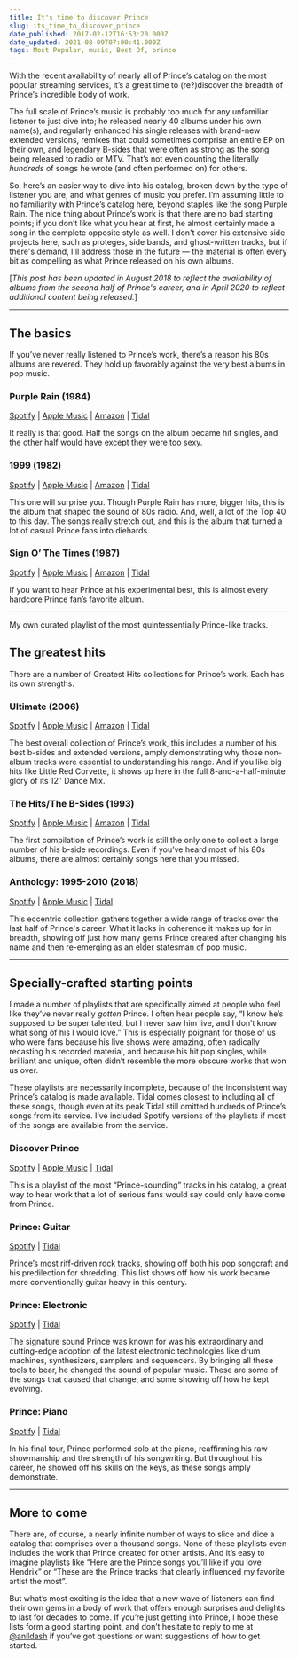```yaml
---
title: It's time to discover Prince
slug: its_time_to_discover_prince
date_published: 2017-02-12T16:53:20.000Z
date_updated: 2021-08-09T07:00:41.000Z
tags: Most Popular, music, Best Of, prince
---
```


With the recent availability of nearly all of Prince’s catalog on the most popular streaming services, it’s a great time to (re?)discover the breadth of Prince’s incredible body of work.

The full scale of Prince’s music is probably too much for any unfamiliar listener to just dive into; he released nearly 40 albums under his own name(s), and regularly enhanced his single releases with brand-new extended versions, remixes that could sometimes comprise an entire EP on their own, and legendary B-sides that were often as strong as the song being released to radio or MTV. That’s not even counting the literally *hundreds* of songs he wrote (and often performed on) for others.

So, here’s an easier way to dive into his catalog, broken down by the type of listener you are, and what genres of music you prefer. I’m assuming little to no familiarity with Prince’s catalog here, beyond staples like the song Purple Rain. The nice thing about Prince’s work is that there are no bad starting points; if you don’t like what you hear at first, he almost certainly made a song in the complete opposite style as well. I don't cover his extensive side projects here, such as proteges, side bands, and ghost-written tracks, but if there's demand, I'll address those in the future — the material is often every bit as compelling as what Prince released on his own albums.

[*This post has been updated in August 2018 to reflect the availability of albums from the second half of Prince's career, and in April 2020 to reflect additional content being released.*]

---

## The basics

If you’ve never really listened to Prince’s work, there’s a reason his 80s albums are revered. They hold up favorably against the very best albums in pop music.

### Purple Rain (1984)

[Spotify](https://open.spotify.com/album/7nXJ5k4XgRj5OLg9m8V3zc) | [Apple Music](https://itun.es/us/IM5Wm) | [Amazon](https://music.amazon.com/albums/B0011Z51QG?ref=dm_sh_6f5c-316d-dmcp-c085-9cd69) | [Tidal](https://tidal.com/album/3401126)

It really is that good. Half the songs on the album became hit singles, and the other half would have except they were too sexy.

### 1999 (1982)

[Spotify](https://open.spotify.com/album/3U1ht9EdWEI9nMvaqdQI67) | [Apple Music](https://itun.es/us/yJ5Wm) | [Amazon](https://music.amazon.com/albums/B00122PJJC?ref=dm_sh_4dcc-2d8d-dmcp-371f-c13df) | [Tidal](https://tidal.com/album/696824)

This one will surprise you. Though Purple Rain has more, bigger hits, this is the album that shaped the sound of 80s radio. And, well, a lot of the Top 40 to this day. The songs really stretch out, and this is the album that turned a lot of casual Prince fans into diehards.

### Sign O’ The Times (1987)

[Spotify](https://open.spotify.com/album/1XsXHctYSQNyAd9BANCk2B) | [Apple Music](https://itun.es/us/-c-Rm) | [Amazon](https://music.amazon.com/albums/B001M00DN6?ref=dm_sh_e1a8-c166-dmcp-823c-d4da6) | [Tidal](https://tidal.com/album/50380401)

If you want to hear Prince at his experimental best, this is almost every hardcore Prince fan’s favorite album.

---

My own curated playlist of the most quintessentially Prince-like tracks.

## The greatest hits

There are a number of Greatest Hits collections for Prince’s work. Each has its own strengths.

### Ultimate (2006)

[Spotify](https://open.spotify.com/album/0AuSyAH7F1UAQbaMHDt0Cu) | [Apple Music](https://itun.es/us/VBKpt) | [Amazon](https://music.amazon.com/albums/B002GKKMO6?ref=dm_sh_48ed-37c1-dmcp-4075-96e78) | [Tidal](https://tidal.com/album/50380302)

The best overall collection of Prince’s work, this includes a number of his best b-sides and extended versions, amply demonstrating why those non-album tracks were essential to understanding his range. And if you like big hits like Little Red Corvette, it shows up here in the full 8-and-a-half-minute glory of its 12″ Dance Mix.

### The Hits/The B-Sides (1993)

[Spotify](https://open.spotify.com/album/3o0o5WPnqfGOeyx3UMJgvO) | [Apple Music](https://itun.es/us/rvBSm) | [Amazon](https://music.amazon.com/albums/B002CA4YDU?ref=dm_sh_3072-4166-dmcp-7462-f9773) | [Tidal](https://music.amazon.com/albums/B002CA4YDU?ref=dm_sh_3072-4166-dmcp-7462-f9773)

The first compilation of Prince’s work is still the only one to collect a large number of his b-side recordings. Even if you’ve heard most of his 80s albums, there are almost certainly songs here that you missed.

### Anthology: 1995-2010 (2018)

[Spotify](https://open.spotify.com/album/0CEHFvHUQ0ZSv3mugziS76) | [Apple Music](https://itunes.apple.com/us/album/anthology-1995-2010/1421530791) | [Tidal](https://tidal.com/album/92993908)

This eccentric collection gathers together a wide range of tracks over the last half of Prince's career. What it lacks in coherence it makes up for in breadth, showing off just how many gems Prince created after changing his name and then re-emerging as an elder statesman of pop music.

---

## Specially-crafted starting points

I made a number of playlists that are specifically aimed at people who feel like they’ve never really *gotten* Prince. I often hear people say, “I know he’s supposed to be super talented, but I never saw him live, and I don’t know what song of his I would love.” This is especially poignant for those of us who were fans because his live shows were amazing, often radically recasting his recorded material, and because his hit pop singles, while brilliant and unique, often didn’t resemble the more obscure works that won us over.

These playlists are necessarily incomplete, because of the inconsistent way Prince’s catalog is made available. Tidal comes closest to including all of these songs, though even at its peak Tidal still omitted hundreds of Prince’s songs from its service. I’ve included Spotify versions of the playlists if most of the songs are available from the service.

### Discover Prince

[Spotify](https://open.spotify.com/user/anildash/playlist/3XvSGxgkq6eurtTma7rYAO) | [Apple Music](https://itunes.apple.com/us/playlist/2018-is-a-good-time-to-discover-prince/pl.u-4KmJNHJNakb) | [Tidal](https://tidal.com/playlist/8a298763-b047-467d-87cd-1059dc180f12)

This is a playlist of the most “Prince-sounding” tracks in his catalog, a great way to hear work that a lot of serious fans would say could only have come from Prince.

### Prince: Guitar

[Spotify](https://open.spotify.com/user/anildash/playlist/0yAqQpqqYi4IXaZjcVN1Jw) | [Tidal](https://tidal.com/playlist/6add6c65-f4cd-4b65-9942-22961c533920)

Prince’s most riff-driven rock tracks, showing off both his pop songcraft and his predilection for shredding. This list shows off how his work became more conventionally guitar heavy in this century.

### Prince: Electronic

[Spotify](https://open.spotify.com/user/anildash/playlist/6PP1JW4t45p3IjbVwRHE4o) | [Tidal](https://tidal.com/playlist/2409a8a0-d655-4906-aefb-ec61b467b850)

The signature sound Prince was known for was his extraordinary and cutting-edge adoption of the latest electronic technologies like drum machines, synthesizers, samplers and sequencers. By bringing all these tools to bear, he changed the sound of popular music. These are some of the songs that caused that change, and some showing off how he kept evolving.

### Prince: Piano

[Spotify](https://open.spotify.com/user/anildash/playlist/2PTiRvnMKs0rreXnI4yNJL) | [Tidal](https://tidal.com/playlist/31e3e693-53d6-4843-8b64-8df8f6032dcb)

In his final tour, Prince performed solo at the piano, reaffirming his raw showmanship and the strength of his songwriting. But throughout his career, he showed off his skills on the keys, as these songs amply demonstrate.

---

## More to come

There are, of course, a nearly infinite number of ways to slice and dice a catalog that comprises over a thousand songs. None of these playlists even includes the work that Prince created for other artists. And it’s easy to imagine playlists like “Here are the Prince songs you’ll like if you love Hendrix” or “These are the Prince tracks that clearly influenced my favorite artist the most”.

But what’s most exciting is the idea that a new wave of listeners can find their own gems in a body of work that offers enough surprises and delights to last for decades to come. If you’re just getting into Prince, I hope these lists form a good starting point, and don’t hesitate to reply to me at [@anildash](https://twitter.com/anildash) if you’ve got questions or want suggestions of how to get started.
